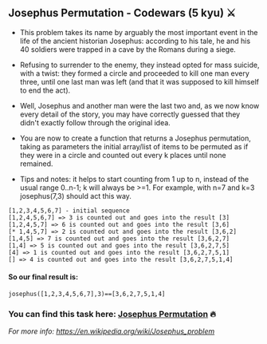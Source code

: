 ## Josephus Permutation - Codewars (5 kyu) ⚔️
- This problem takes its name by arguably the most important event in the life of the ancient historian Josephus: according to his tale, he and his 40 soldiers were trapped in a cave by the Romans during a siege.
- Refusing to surrender to the enemy, they instead opted for mass suicide, with a twist: they formed a circle and proceeded to kill one man every three, until one last man was left (and that it was supposed to kill himself to end the act).
- Well, Josephus and another man were the last two and, as we now know every detail of the story, you may have correctly guessed that they didn't exactly follow through the original idea.

- You are now to create a function that returns a Josephus permutation, taking as parameters the initial array/list of items to be permuted as if they were in a circle and counted out every k places until none remained.

- Tips and notes: it helps to start counting from 1 up to n, instead of the usual range 0..n-1; k will always be >=1.
For example, with n=7 and k=3 josephus(7,3) should act this way.
```
[1,2,3,4,5,6,7] - initial sequence
[1,2,4,5,6,7] => 3 is counted out and goes into the result [3]
[1,2,4,5,7] => 6 is counted out and goes into the result [3,6]
[* 1,4,5,7] => 2 is counted out and goes into the result [3,6,2]
[1,4,5] => 7 is counted out and goes into the result [3,6,2,7]
[1,4] => 5 is counted out and goes into the result [3,6,2,7,5]
[4] => 1 is counted out and goes into the result [3,6,2,7,5,1]
[] => 4 is counted out and goes into the result [3,6,2,7,5,1,4]
```
#### So our final result is:
```
josephus([1,2,3,4,5,6,7],3)==[3,6,2,7,5,1,4]
```
### You can find this task here: [Josephus Permutation](https://www.codewars.com/kata/5550d638a99ddb113e0000a2) 🔥
_For more info: https://en.wikipedia.org/wiki/Josephus_problem_

